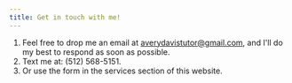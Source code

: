 ```yaml
---
title: Get in touch with me!
---
```


1) Feel free to drop me an email at [averydavistutor@gmail.com](mailto:averydavistutor@gmail.com), and I'll do my best to respond as soon as possible.
2) Text me at: (512) 568-5151.
3) Or use the form in the services section of this website.